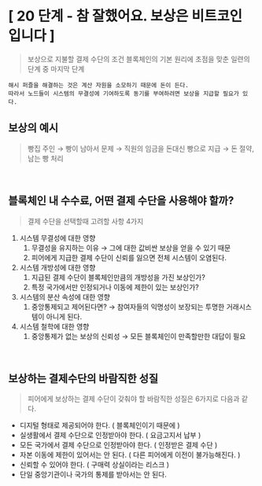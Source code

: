# [ 20 단계 - 참 잘했어요. 보상은 비트코인 입니다 ]

> 보상으로 지불할 결제 수단의 조건
> 블록체인의 기본 원리에 초점을 맞춘 일련의 단계 중 마지막 단계

    해시 퍼즐을 해결하는 것은 계산 자원을 소모하기 때문에 돈이 든다. 
    따라서 노드들이 시스템의 무결성에 기여하도록 동기를 부여하려면 보상을 지급할 필요가 있다.

## 보상의 예시

> 빵집 주인 → 빵이 남아서 문제 → 직원의 임금을 돈대신 빵으로 지급 → 돈 절약, 남는 빵 처리

<br />

## 블록체인 내 수수료, 어떤 결제 수단을 사용해야 할까?

> 결제 수단을 선택할때 고려할 사항 4가지
> 
1. 시스템 무결성에 대한 영향
    1. 무결성을 유지하는 이유 → 그에 대한 값비싼 보상을 얻을 수 있기 때문
    2. 피어에게 지급한 결제 수단이 신뢰를 잃으면 전체 시스템이 오염된다.
2. 시스템 개방성에 대한 영향
    1. 지급된 결제 수단이 블록체인만큼의 개방성을 가진 보상인가?
    2. 특정 국가에서만 인정되거나 이동에 제한이 있는 보상인가?
3. 시스템의 분산 속성에 대한 영향
    1. 중앙통제되고 제어된다면? → 참여자들의 익명성이 보장되는 투명한 거래시스템이 아니게 된다.
4. 시스템 철학에 대한 영향
    1. 중앙통제가 없는 보상의 신뢰성 → 모든 블록체인이 만족할만한 대답이 필요

<br />

## 보상하는 결제수단의 바람직한 성질

> 피어에게 보상하는 결제 수단이 갖춰야 할 바람직한 성질은 6가지로 다음과 같다.
> 
- 디지털 형태로 제공되어야 한다. ( 블록체인이기 때문에 )
- 실생활에서 결제 수단으로 인정받아야 한다. ( 요금고지서 납부 )
- 모든 국가에서 결제 수단으로 인정받아야 한다. ( 인정받은 결제 수단 )
- 자본 이동에 제한이 있어서는 안 된다. ( 다른 피어에게 이전이 불가능해진다. )
- 신뢰할 수 있어야 한다. ( 구매력 상실이라는 리스크 )
- 단일 중앙기관이나 국가의 통제를 받아서는 안 된다.
